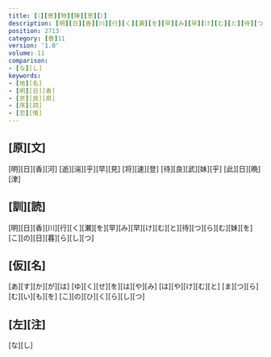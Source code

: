 ```yaml
---
title: [（][寄][物][陳][思][）]
description: [明][日][香][川][行][く][瀬][を][早][み][早][け][む][と][待][つ][ら][む][妹][を][こ][の][日][暮][ら][し][つ]
position: 2713
category: [巻]11
version: '1.0'
volume: 11
comparison:
- [な][し]
keywords:
- [地][名]
- [明][日][香]
- [奈][良][県]
- [序][詞]
- [恋][情]
---
```


## [原][文]

[明][日][香][河] [逝][湍][乎][早][見] [将][速][登] [待][良][武][妹][乎] [此][日][晩][津]

## [訓][読]

[明][日][香][川][行][く][瀬][を][早][み][早][け][む][と][待][つ][ら][む][妹][を][こ][の][日][暮][ら][し][つ]

## [仮][名]

[あ][す][か][が][は] [ゆ][く][せ][を][は][や][み] [は][や][け][む][と] [ま][つ][ら][む][い][も][を] [こ][の][ひ][く][ら][し][つ]

## [左][注]

[な][し]
